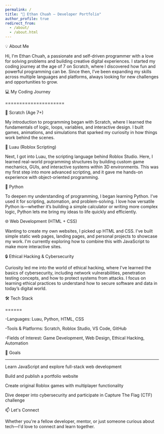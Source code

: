 ```yaml
---
permalink: /
title: "🧠 Ethan Chuah — Developer Portfolio"
author_profile: true
redirect_from: 
  - /about/
  - /about.html
---
```


💡 About Me

Hi, I'm Ethan Chuah, a passionate and self-driven programmer with a love for solving problems and building creative digital experiences. I started my coding journey at the age of 7 on Scratch, where I discovered how fun and powerful programming can be. Since then, I’ve been expanding my skills across multiple languages and platforms, always looking for new challenges and opportunities to grow.


💻 My Coding Journey

=====================

🧩 Scratch (Age 7+)

My introduction to programming began with Scratch, where I learned the fundamentals of logic, loops, variables, and interactive design. I built games, animations, and simulations that sparked my curiosity in how things work behind the scenes.

🔧 Luau (Roblox Scripting)

Next, I got into Luau, the scripting language behind Roblox Studio. Here, I learned real-world programming structures by building custom game mechanics, GUIs, and interactive systems within 3D environments. This was my first step into more advanced scripting, and it gave me hands-on experience with object-oriented programming.

🐍 Python

To deepen my understanding of programming, I began learning Python. I’ve used it for scripting, automation, and problem-solving. I love how versatile Python is—whether it’s building a simple calculator or writing more complex logic, Python lets me bring my ideas to life quickly and efficiently.

🌐 Web Development (HTML + CSS)

Wanting to create my own websites, I picked up HTML and CSS. I’ve built simple static web pages, landing pages, and personal projects to showcase my work. I'm currently exploring how to combine this with JavaScript to make more interactive sites.

🔒 Ethical Hacking & Cybersecurity

Curiosity led me into the world of ethical hacking, where I’ve learned the basics of cybersecurity, including network vulnerabilities, penetration testing concepts, and how to protect systems from attacks. I focus on learning ethical practices to understand how to secure software and data in today’s digital world.



🛠️ Tech Stack

======

-Languages: Luau, Python, HTML, CSS

-Tools & Platforms: Scratch, Roblox Studio, VS Code, GitHub

-Fields of Interest: Game Development, Web Design, Ethical Hacking, Automation



🚀 Goals

------

Learn JavaScript and explore full-stack web development

Build and publish a portfolio website

Create original Roblox games with multiplayer functionality

Dive deeper into cybersecurity and participate in Capture The Flag (CTF) challenge


📫 Let's Connect

Whether you're a fellow developer, mentor, or just someone curious about tech—I'd love to connect and learn together.